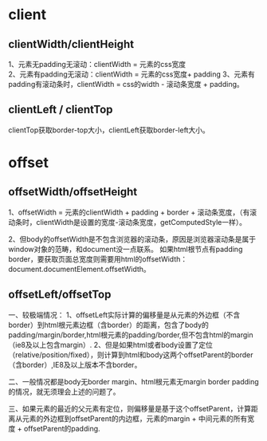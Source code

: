 
# client
## clientWidth/clientHeight
1、元素无padding无滚动：clientWidth = 元素的css宽度 <br>
2、元素有padding无滚动：clientWidth = 元素的css宽度+ padding
3、元素有padding有滚动条时，clientWidth = css的width - 滚动条宽度 + padding。

## clientLeft / clientTop
clientTop获取border-top大小，clientLeft获取border-left大小。


# offset

## offsetWidth/offsetHeight
1、offsetWidth = 元素的clientWidth + padding + border  + 滚动条宽度，（有滚动条时，clientWidth是设置的宽度-滚动条宽度，getComputedStyle一样）。

2、但body的offsetWidth是不包含浏览器的滚动条，原因是浏览器滚动条是属于window对象的范畴，和document没一点联系。
如果html根节点有padding border，要获取页面总宽度则需要用html的offsetWidth： document.documentElement.offsetWidth。

## offsetLeft/offsetTop
一、较极端情况：
  1、offsetLeft实际计算的偏移量是从元素的外边框（不含border）到html根元素边框（含border）的距离，包含了body的padding/margin/border,html根元素的padding/border,但不包含html的margin（ie8及以上包含margin）.
2、但是如果html或者body设置了定位（relative/position/fixed），则计算到html和body这两个offsetParent的border（含border）,IE8及以上版本不含border。

二、一般情况都是body无border margin、html根元素无margin border padding的情况，就无须理会上述的问题了。

三、如果元素的最近的父元素有定位，则偏移量是基于这个offsetParent，计算距离从元素的外边框到offsetParent的内边框，元素的margin + 中间元素的所有宽度 + offsetParent的padding.
